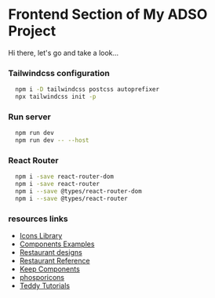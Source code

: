 # Frontend Section of My ADSO Project

Hi there, let's go and take a look...

### Tailwindcss configuration
```sh
  npm i -D tailwindcss postcss autoprefixer
  npx tailwindcss init -p
```

### Run server

```sh
  npm run dev
  npm run dev -- --host
```

### React Router

```sh
  npm i -save react-router-dom
  npm i -save react-router
  npm i --save @types/react-router-dom
  npm i --save @types/react-router
```

### resources links

* [Icons Library](https://www.figma.com/file/UkuS2YG7c56R5h9tlyWGEn/20%2C000%2B-Ultimate-Icon-Library-(Community)?type=design&mode=design&t=wNS2JETNUD3BoIn0-0)
* [Components Examples](https://merakiui.com/components)
* [Restaurant designs](https://dribbble.com/shots/18979770-Restaurant-Website)
* [Restaurant Reference](https://the1894lodge.com/)
* [Keep Components](https://react.keepdesign.io/docs/getting-started/Introduction)
* [phosporicons](https://phosphoricons.com/)
* [Teddy Tutorials](https://www.youtube.com/watch?v=ZEB3VCbXQHA&ab_channel=TeddySmith)